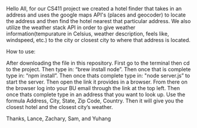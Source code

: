 Hello All, for our CS411 project we created a hotel finder that takes in an address and uses the google maps API's (places and geocoder) 
to locate the address and then find the hotel nearest that particular address. We also utilize the weather stack API in order to give 
weather information(tempurature in Celsius, weather description, feels like, windspeed, etc.) to the city or closest city to where that 
address is located.

How to use:

After downloading the file in this repository.
First go to the terminal then cd to the project. 
Then type in: “brew install node”. 
Then once that is complete type in: “npm install”. 
Then once thats complete type in: "node server.js” to start the server. 
Then open the link it provides in a browser. From there on the browser log into your 
BU email through the link at the top left. 
Then once thats complete type in an address that you want to look up. 
Use the formula Address, City, State, Zip Code, Country. 
Then it will give you the closest hotel and the closest city’s weather.


Thanks, Lance, Zachary, Sam, and Yuhang
